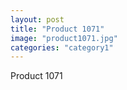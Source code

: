 ```yaml
---
layout: post
title: "Product 1071"
image: "product1071.jpg"
categories: "category1"
---
```

Product 1071
